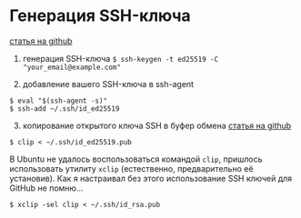 # Генерация SSH-ключа

[статья на github](https://docs.github.com/en/github/authenticating-to-github/connecting-to-github-with-ssh/generating-a-new-ssh-key-and-adding-it-to-the-ssh-agent)

1) генерация SSH-ключа
`$ ssh-keygen -t ed25519 -C "your_email@example.com"`

2) добавление вашего SSH-ключа в ssh-agent
```
$ eval "$(ssh-agent -s)"
$ ssh-add ~/.ssh/id_ed25519
```

3) копирование открытого ключа SSH в буфер обмена
[статья на github](https://docs.github.com/en/github/authenticating-to-github/connecting-to-github-with-ssh/adding-a-new-ssh-key-to-your-github-account)
```
$ clip < ~/.ssh/id_ed25519.pub
```

В  Ubuntu не удалось воспользоваться командой `clip`, пришлось использовать утилиту `xclip` (естественно, предварительно её установив). Как я настраивал без этого использование SSH ключей для GitHub не помню...
```
$ xclip -sel clip < ~/.ssh/id_rsa.pub
```